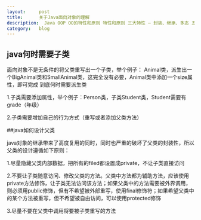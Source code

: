 ```yaml
---
layout:		post
title:		关于Java面向对象的理解
description:  Java OOP OO的特性和原则 特性和原则 三大特性 – 封装、继承、多态 五大原则 三大特性—封装 封装
category:	blog
---
```


## java何时需要子类

面向对象不是无条件的将父类重写出一个子类，举个例子：
Animal类，派生出一个BigAnimal类和SmallAnimal类，这完全没有必要，Animal类中添加一个size属性，即可完成
到底何时需要派生类

1.子类需要添加属性，举个例子：Person类，子类Student类，Student需要有grade（年级）

2.子类需要增加自己的行为方式（重写或者添加父类方法）

##java如何设计父类

java对象的继承带来了高度复用的同时，同时也严重的破坏了父类的封装性，所以父类的设计遵循如下原则：

1.尽量隐藏父类内部数据，把所有的filed都设置成private，不让子类直接访问

2.不要让子类随意访问、修改父类的方法。父类中方法都为辅助方法，应该使用private方法修饰，让子类无法访问该方法；如果父类中的方法需要被外界调用，则必须用public修饰，但有不希望被外部重写，使用final修饰符；如果希望父类中的某个方法被重写，但不希望被自由访问，可以使用protected修饰

3.尽量不要在父类中调用将要被子类重写的方法

